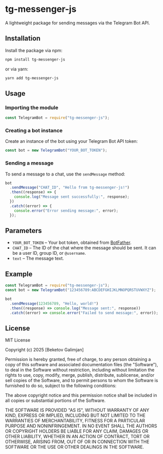 # tg-messenger-js

A lightweight package for sending messages via the Telegram Bot API.

## Installation

Install the package via npm:

```sh
npm install tg-messenger-js
```

or via yarn:

```sh
yarn add tg-messenger-js
```

## Usage

### Importing the module

```js
const TelegramBot = require("tg-messenger-js");
```

### Creating a bot instance

Create an instance of the bot using your Telegram Bot API token:

```js
const bot = new TelegramBot("YOUR_BOT_TOKEN");
```

### Sending a message

To send a message to a chat, use the `sendMessage` method:

```js
bot
  .sendMessage("CHAT_ID", "Hello from tg-messenger-js!")
  .then((response) => {
    console.log("Message sent successfully:", response);
  })
  .catch((error) => {
    console.error("Error sending message:", error);
  });
```

## Parameters

- `YOUR_BOT_TOKEN` – Your bot token, obtained from [BotFather](https://t.me/BotFather).
- `CHAT_ID` – The ID of the chat where the message should be sent. It can be a user ID, group ID, or `@username`.
- `text` – The message text.

## Example

```js
const TelegramBot = require("tg-messenger-js");
const bot = new TelegramBot("123456789:ABCDEFGHIJKLMNOPQRSTUVWXYZ");

bot
  .sendMessage(123456789, "Hello, world!")
  .then((response) => console.log("Message sent:", response))
  .catch((error) => console.error("Failed to send message:", error));
```

## License

MIT License

Copyright (c) 2025 [Beketov Galimjan]

Permission is hereby granted, free of charge, to any person obtaining a copy
of this software and associated documentation files (the "Software"), to deal
in the Software without restriction, including without limitation the rights
to use, copy, modify, merge, publish, distribute, sublicense, and/or sell
copies of the Software, and to permit persons to whom the Software is
furnished to do so, subject to the following conditions:

The above copyright notice and this permission notice shall be included in all
copies or substantial portions of the Software.

THE SOFTWARE IS PROVIDED "AS IS", WITHOUT WARRANTY OF ANY KIND, EXPRESS OR
IMPLIED, INCLUDING BUT NOT LIMITED TO THE WARRANTIES OF MERCHANTABILITY,
FITNESS FOR A PARTICULAR PURPOSE AND NONINFRINGEMENT. IN NO EVENT SHALL THE
AUTHORS OR COPYRIGHT HOLDERS BE LIABLE FOR ANY CLAIM, DAMAGES OR OTHER
LIABILITY, WHETHER IN AN ACTION OF CONTRACT, TORT OR OTHERWISE, ARISING FROM,
OUT OF OR IN CONNECTION WITH THE SOFTWARE OR THE USE OR OTHER DEALINGS IN THE
SOFTWARE.
